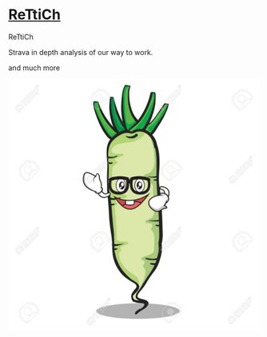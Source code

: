 # [ReTtiCh](https://rettichdieorganisation.github.io/ReTtiChDasRepo/)
ReTtiCh

Strava in depth analysis of our way to work.

and much more

![Alt text](pics/ReTtiChDasBild.png?raw=true "Title")
